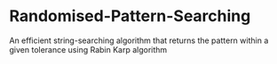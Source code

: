 # Randomised-Pattern-Searching
An efficient string-searching algorithm that returns the pattern within a given tolerance using Rabin Karp algorithm
